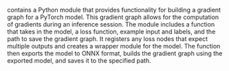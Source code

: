 contains a Python module that provides functionality for building a gradient graph for a PyTorch model. This gradient graph allows for the computation of gradients during an inference session. The module includes a function that takes in the model, a loss function, example input and labels, and the path to save the gradient graph. It registers any loss nodes that expect multiple outputs and creates a wrapper module for the model. The function then exports the model to ONNX format, builds the gradient graph using the exported model, and saves it to the specified path.